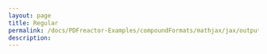 ```yaml
---
layout: page
title: Regular
permalink: /docs/PDFreactor-Examples/compoundFormats/mathjax/jax/output/SVG/fonts/TeX/SansSerif/Regular/
description: 
---
```





